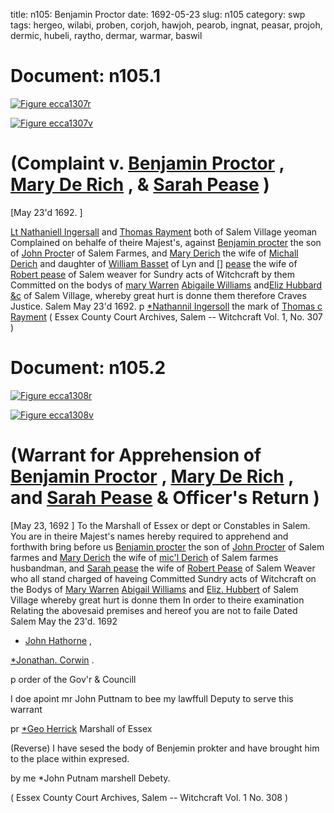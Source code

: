 title: n105: Benjamin Proctor
date: 1692-05-23
slug: n105
category: swp
tags: hergeo, wilabi, proben, corjoh, hawjoh, pearob, ingnat, peasar, projoh, dermic, hubeli, raytho, dermar, warmar, baswil




<div markdown class="doc" id="n105.1">

# Document: n105.1



<span markdown class="figure">[![Figure ecca1307r](archives/ecca/thumb/ecca1307r.jpg)](archives/ecca/large/ecca1307r.jpg)</span>



<span markdown class="figure">[![Figure ecca1307v](archives/ecca/thumb/ecca1307v.jpg)](archives/ecca/large/ecca1307v.jpg)</span>


# (Complaint v. [Benjamin Proctor](/tag/proben.html) , [Mary De Rich](/tag/dermar.html) , & [Sarah Pease](/tag/peasar.html) )

[May 23'd 1692. ]

[Lt Nathaniell Ingersall](/tag/ingnat.html) and [Thomas Rayment](/tag/raytho.html) both of Salem Village yeoman Complained on behalfe of theire Majest's, against [Benjamin procter](/tag/proben.html) the son of [John Procte](/tag/projoh.html)r of Salem Farmes, and [Mary Derich](/tag/dermar.html) the wife of [Michall Derich](/tag/dermic.html) and daughter of [William Basset](/tag/baswil.html) of Lyn and [] [pease](/tag/peasar.html) the wife of [Robert pease](/tag/pearob.html) of Salem weaver for Sundry acts of Witchcraft by them Committed on the bodys of [mary Warren](/tag/warmar.html) [Abigaile Williams](/tag/wilabi.html) and[Eliz Hubbard &c](/tag/hubeli.html) of Salem Village, whereby great hurt is donne them therefore Craves Justice.
Salem  May 23'd 1692.  p [*Nathannil Ingersoll](/tag/ingnat.html) the mark of [Thomas c Rayment](/tag/raytho.html) ( Essex County Court Archives, Salem -- Witchcraft Vol. 1, No. 307 )

</div>



<div markdown class="doc" id="n105.2">

# Document: n105.2



<span markdown class="figure">[![Figure ecca1308r](archives/ecca/thumb/ecca1308r.jpg)](archives/ecca/large/ecca1308r.jpg)</span>



<span markdown class="figure">[![Figure ecca1308v](archives/ecca/thumb/ecca1308v.jpg)](archives/ecca/large/ecca1308v.jpg)</span>


# (Warrant for Apprehension of [Benjamin Proctor](/tag/proben.html) , [Mary De Rich](/tag/dermar.html) , and [Sarah Pease](/tag/peasar.html) & Officer's Return )
[May 23, 1692 ] To the Marshall of Essex or dept or Constables  in Salem. 
You are in theire Majest's names hereby required to apprehend and forthwith bring before us [Benjamin procter](/tag/proben.html) the son of [John Procter](/tag/projoh.html) of Salem farmes and [Mary Derich](/tag/dermar.html) the wife of [mic'l Derich](/tag/dermic.html) of Salem farmes husbandman, and [Sarah pease](/tag/peasar.html) the wife of [Robert Pease](/tag/pearob.html) of Salem Weaver who all stand charged of haveing Committed Sundry acts of Witchcraft on the Bodys of [Mary Warren](/tag/warmar.html) [Abigail Williams](/tag/wilabi.html) and [Eliz. Hubbert](/tag/hubeli.html) of Salem Village whereby great hurt is donne them In  order to theire examination Relating the abovesaid premises and hereof you are not to faile Dated Salem May the 23'd. 1692 

* [John Hathorne](/tag/hawjoh.html) ,

[*Jonathan. Corwin](/tag/corjoh.html) .

p order of the Gov'r & Councill 

I doe apoint mr John Puttnam to bee my lawffull Deputy to serve this warrant 

pr [*Geo Herrick](/tag/hergeo.html) Marshall of Essex

(Reverse) I have sesed the body of Benjemin prokter and have brought him to the place within expresed. 

by me *John Putnam marshell Debety. 

( Essex County Court Archives, Salem -- Witchcraft Vol. 1 No. 308 )


</div>

